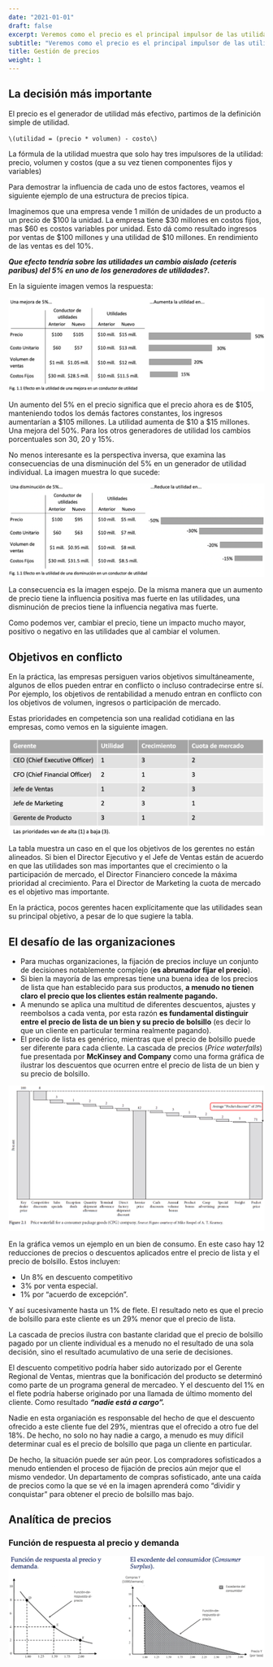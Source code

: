 ```yaml
---
date: "2021-01-01"
draft: false
excerpt: Veremos como el precio es el principal impulsor de las utilidades y exploraremos los aspectos relevantes de la gestión de precios.
subtitle: "Veremos como el precio es el principal impulsor de las utilidades y exploraremos los aspectos relevantes de la gestión de precios."
title: Gestión de precios
weight: 1
---
```


## La decisión más importante
El precio es el generador de utilidad más efectivo, partimos de la definición simple de utilidad.

`\(utilidad = (precio * volumen) - costo\)`

La fórmula de la utilidad muestra que solo hay tres impulsores de la utilidad: precio, volumen y costos (que a su vez tienen componentes fijos y variables)

Para demostrar la influencia de cada uno de estos factores, veamos el siguiente ejemplo de una estructura de precios típica.

Imaginemos que una empresa vende 1 millón de unidades de un producto a un precio de \$100 la unidad. La empresa tiene \$30 millones en costos fijos, mas \$60 es costos variables por unidad. Esto dá como resultado ingresos por ventas de \$100 millones y una utilidad de \$10 millones. En rendimiento de las ventas es del 10%. 

**_Que efecto tendría sobre las utilidades un cambio aislado (ceteris paribus) del 5% en uno de los generadores de utilidades?._**

En la siguiente imagen vemos la respuesta:

<center> <img src="01.png"/> </center>

Un aumento del 5% en el precio significa que el precio ahora es de \$105, manteniendo todos los demás factores constantes, los ingresos aumentarían a \$105 millones. La utilidad aumenta de \$10 a \$15 millones. Una mejora del 50%. Para los otros generadores de utilidad los cambios porcentuales son 30, 20 y 15%.

No menos interesante es la perspectiva inversa, que examina las consecuencias de una disminución del 5% en un generador de utilidad individual. La imagen muestra lo que sucede:

<center> <img src="02.png"/> </center>

La consecuencia es la imagen espejo. De la misma manera que un aumento de precio tiene la influencia positiva mas fuerte en las utilidades, una disminución de precios tiene la influencia negativa mas fuerte.

Como podemos ver, cambiar el precio, tiene un impacto mucho mayor, positivo o negativo en las utilidades que al cambiar el volumen.

## Objetivos en conflicto
En la práctica, las empresas persiguen varios objetivos simultáneamente, algunos de ellos pueden entrar en conflicto o incluso contradecirse entre sí. Por ejemplo, los objetivos de rentabilidad a menudo entran en conflicto con los objetivos de volumen, ingresos o participación de mercado.

Estas prioridades en competencia son una realidad cotidiana en las empresas, como vemos en la siguiente imagen.

<center> <img src="03.png"/> </center>

La tabla muestra un caso en el que los objetivos de los gerentes no están alineados. Si bien el Director Ejecutivo y el Jefe de Ventas están de acuerdo en que las utilidades son mas importantes que el crecimiento o la participación de mercado, el Director Financiero concede la máxima prioridad al crecimiento. Para el Director de Marketing la cuota de mercado es el objetivo mas importante.

En la práctica, pocos gerentes hacen explícitamente que las utilidades sean su principal objetivo, a pesar de lo que sugiere la tabla.

## El desafío de las organizaciones
- Para muchas organizaciones, la fijación de precios incluye un conjunto de decisiones notablemente complejo (**es abrumador fijar el precio**). 
- Si bien la mayoría de las empresas tiene una buena idea de los precios de lista que han establecido para sus productos, **a menudo no tienen claro el precio que los clientes están realmente pagando.**
- A menundo se aplica una multitud de diferentes descuentos, ajustes y reembolsos a cada venta, por esta razón **es fundamental distinguir entre el precio de lista de un bien y su precio de bolsillo** (es decir lo que un cliente en particular termina realmente pagando).
- El precio de lista es genérico, mientras que el precio de bolsillo puede ser diferente para cada cliente. La cascada de precios (_Price waterfalls_) fue presentada por **McKinsey and Company** como una forma gráfica de ilustrar los descuentos que ocurren entre el precio de lista de un bien y su precio de bolsillo.

<center> <img src="04.png"/> </center>

En la gráfica vemos un ejemplo en un bien de consumo. En este caso hay 12 reducciones de precios o descuentos aplicados entre el precio de lista y el precio de bolsillo. Estos incluyen:

- Un 8% en descuento competitivo
- 3% por venta especial.
- 1% por “acuerdo de excepción”.

Y así sucesivamente hasta un 1% de flete. El resultado neto es que el precio de bolsillo para este cliente es un 29% menor que el precio de lista.

La cascada de precios ilustra con bastante claridad que el precio de bolsillo pagado por un cliente individual es a menudo no el resultado de una sola decisión, sino el resultado acumulativo de una serie de decisiones.

El descuento competitivo podría haber sido autorizado por el Gerente Regional de Ventas, mientras que la bonificación del producto se determinó como parte de un programa general de mercadeo. Y el descuento del 1% en el flete podría haberse originado por una llamada de último momento del cliente. Como resultado **_“nadie está a cargo”._**

Nadie en esta organiación es responsable del hecho de que el descuento ofrecido a este cliente fue del 29%, mientras que el ofrecido a otro fue del 18%. De hecho, no solo no hay nadie a cargo, a menudo es muy difícil determinar cual es el precio de bolsillo que paga un cliente en particular.

De hecho, la situación puede ser aún peor. Los compradores sofisticados a menudo entienden el proceso de fijación de precios aún mejor que el mismo vendedor. Un departamento de compras sofisticado, ante una caída de precios como la que se vé en la imagen aprenderá como “dividir y conquistar” para obtener el precio de bolsillo mas bajo.

## Analítica de precios 
### Función de respuesta al precio y demanda

<center> <img src="05.png"/> </center>










